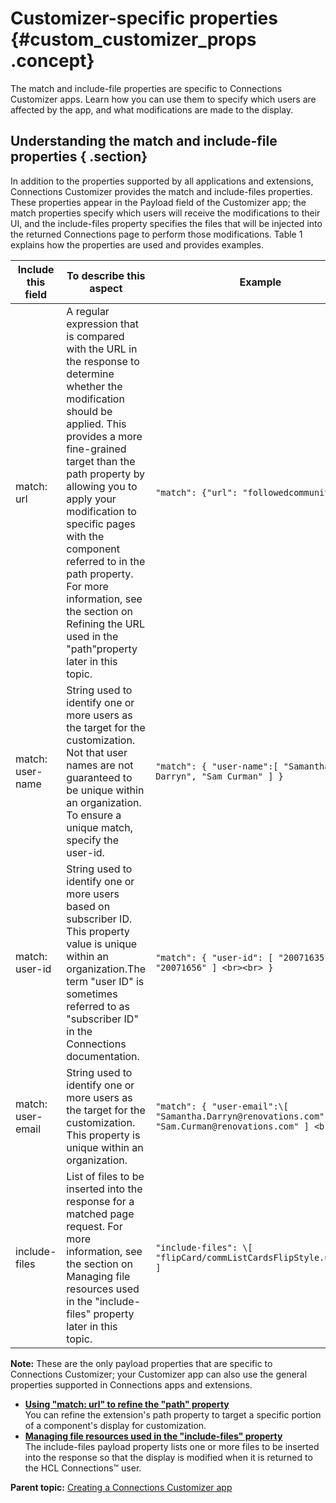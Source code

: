 # Customizer-specific properties {#custom_customizer_props .concept}

The match and include-file properties are specific to Connections Customizer apps. Learn how you can use them to specify which users are affected by the app, and what modifications are made to the display.

## Understanding the match and include-file properties { .section}

In addition to the properties supported by all applications and extensions, Connections Customizer provides the match and include-files properties. These properties appear in the Payload field of the Customizer app; the match properties specify which users will receive the modifications to their UI, and the include-files property specifies the files that will be injected into the returned Connections page to perform those modifications. Table 1 explains how the properties are used and provides examples.

|Include this field|To describe this aspect|Example|
|------------------|-----------------------|-------|
|match: url|A regular expression that is compared with the URL in the response to determine whether the modification should be applied. This provides a more fine-grained target than the path property by allowing you to apply your modification to specific pages with the component referred to in the path property. For more information, see the section on Refining the URL used in the "path"property later in this topic.|```"match": {"url": "followedcommunities" }```|
|match: user-name|String used to identify one or more users as the target for the customization. Not that user names are not guaranteed to be unique within an organization. To ensure a unique match, specify the user-id.|```"match": { "user-name":[ "Samantha Darryn", "Sam Curman" ] }```|
|match: user-id|String used to identify one or more users based on subscriber ID. This property value is unique within an organization.The term "user ID" is sometimes referred to as "subscriber ID" in the Connections documentation.|```"match": { "user-id": [ "20071635", "20071656" ] <br><br> }```|
|match: user-email|String used to identify one or more users as the target for the customization. This property is unique within an organization.|```"match": { "user-email":\[ "Samantha.Darryn@renovations.com", "Sam.Curman@renovations.com" ] <br><br> }```|
|include-files|List of files to be inserted into the response for a matched page request. For more information, see the section on Managing file resources used in the "include-files" property later in this topic.|```"include-files": \[ "flipCard/commListCardsFlipStyle.user.js" ]```|

**Note:** These are the only payload properties that are specific to Connections Customizer; your Customizer app can also use the general properties supported in Connections apps and extensions.

-   **[Using "match: url" to refine the "path" property](../customize/custom_customizer_props_match_url.md)**  
You can refine the extension's path property to target a specific portion of a component's display for customization.
-   **[Managing file resources used in the "include-files" property](../customize/custom_customizer_props_include_files.md)**  
The include-files payload property lists one or more files to be inserted into the response so that the display is modified when it is returned to the HCL Connections™ user.

**Parent topic:** [Creating a Connections Customizer app](../customize/custom_customizer_create_app.md)

